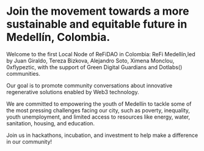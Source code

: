 # Join the movement towards a more sustainable and equitable future in Medellín, Colombia.
Welcome to the first Local Node of ReFiDAO in Colombia: ReFi Medellín,led by Juan Giraldo, Tereza Bizkova, Alejandro Soto, Ximena Monclou, 0xflypeztic, with the support of Green Digital Guardians and Dotlabs() communities.

Our goal is to promote community conversations about innovative regenerative solutions enabled by Web3 technology.

We are committed to empowering the youth of Medellín to tackle some of the most pressing challenges facing our city, such as poverty, inequality, youth unemployment, and limited access to resources like energy, water, sanitation, housing, and education.

Join us in hackathons, incubation, and investment to help make a difference in our community!
